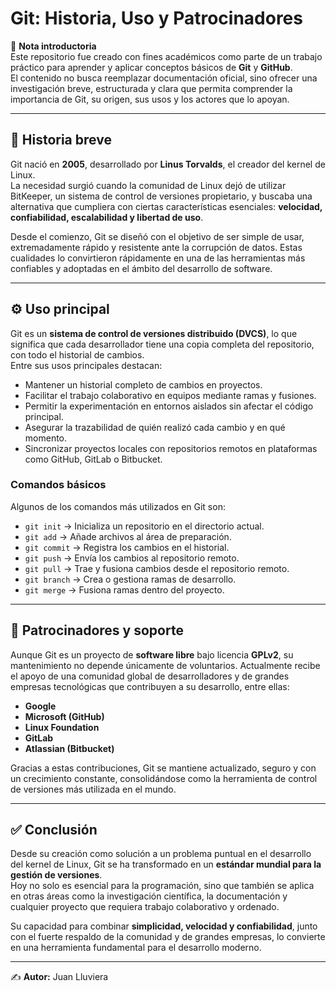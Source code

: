 # Git: Historia, Uso y Patrocinadores

📌 **Nota introductoria**  
Este repositorio fue creado con fines académicos como parte de un trabajo práctico para aprender y aplicar conceptos básicos de **Git** y **GitHub**.  
El contenido no busca reemplazar documentación oficial, sino ofrecer una investigación breve, estructurada y clara que permita comprender la importancia de Git, su origen, sus usos y los actores que lo apoyan.

---

## 📖 Historia breve
Git nació en **2005**, desarrollado por **Linus Torvalds**, el creador del kernel de Linux.  
La necesidad surgió cuando la comunidad de Linux dejó de utilizar BitKeeper, un sistema de control de versiones propietario, y buscaba una alternativa que cumpliera con ciertas características esenciales: **velocidad, confiabilidad, escalabilidad y libertad de uso**.  

Desde el comienzo, Git se diseñó con el objetivo de ser simple de usar, extremadamente rápido y resistente ante la corrupción de datos. Estas cualidades lo convirtieron rápidamente en una de las herramientas más confiables y adoptadas en el ámbito del desarrollo de software.

---

## ⚙️ Uso principal
Git es un **sistema de control de versiones distribuido (DVCS)**, lo que significa que cada desarrollador tiene una copia completa del repositorio, con todo el historial de cambios.  
Entre sus usos principales destacan:  

- Mantener un historial completo de cambios en proyectos.  
- Facilitar el trabajo colaborativo en equipos mediante ramas y fusiones.  
- Permitir la experimentación en entornos aislados sin afectar el código principal.  
- Asegurar la trazabilidad de quién realizó cada cambio y en qué momento.  
- Sincronizar proyectos locales con repositorios remotos en plataformas como GitHub, GitLab o Bitbucket.  

### Comandos básicos
Algunos de los comandos más utilizados en Git son:  
- `git init` → Inicializa un repositorio en el directorio actual.  
- `git add` → Añade archivos al área de preparación.  
- `git commit` → Registra los cambios en el historial.  
- `git push` → Envía los cambios al repositorio remoto.  
- `git pull` → Trae y fusiona cambios desde el repositorio remoto.  
- `git branch` → Crea o gestiona ramas de desarrollo.  
- `git merge` → Fusiona ramas dentro del proyecto.  

---

## 🤝 Patrocinadores y soporte
Aunque Git es un proyecto de **software libre** bajo licencia **GPLv2**, su mantenimiento no depende únicamente de voluntarios. Actualmente recibe el apoyo de una comunidad global de desarrolladores y de grandes empresas tecnológicas que contribuyen a su desarrollo, entre ellas:  

- **Google**  
- **Microsoft (GitHub)**  
- **Linux Foundation**  
- **GitLab**  
- **Atlassian (Bitbucket)**  

Gracias a estas contribuciones, Git se mantiene actualizado, seguro y con un crecimiento constante, consolidándose como la herramienta de control de versiones más utilizada en el mundo.

---

## ✅ Conclusión
Desde su creación como solución a un problema puntual en el desarrollo del kernel de Linux, Git se ha transformado en un **estándar mundial para la gestión de versiones**.  
Hoy no solo es esencial para la programación, sino que también se aplica en otras áreas como la investigación científica, la documentación y cualquier proyecto que requiera trabajo colaborativo y ordenado.  

Su capacidad para combinar **simplicidad, velocidad y confiabilidad**, junto con el fuerte respaldo de la comunidad y de grandes empresas, lo convierte en una herramienta fundamental para el desarrollo moderno.  

---

✍️ **Autor:** Juan Lluviera
